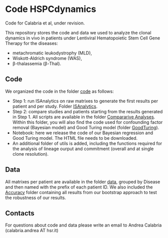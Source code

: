 # Code HSPCdynamics
Code for Calabria et al, under revision.

This repository stores the code and data we used to analyze the clonal dynamics in vivo in patients under Lentiviral Hematopoietic Stem Cell Gene Therapy for the diseases:
- metachromatic leukodystrophy (MLD),
- Wiskott-Aldrich syndrome (WAS),
- β-thalassemia (β-Thal).

## Code
We organized the code in the folder [code](code) as follows: 
- Step 1: run ISAnalytics on raw matrixes to generate the first results per patient and per study. Folder [ISAnalytics](code/1.ISAnalytics_AnalysesPerStudy).
- Step 2: compare studies and patients starting from the results generated in Step 1. All scripts are available in the folder [Compararive Analyses](code/2.Comparative_Analyses). Within this folder, you will also find the code used for confounding factor removal (Bayesian model) and Good Turing model (folder [GoodTuring](code/2.Comparative_Analyses/GoodTuring)).
- Notebook: here we release the code of our Bayesian regression and Good Turing model. The HTML file needs to be downloaded.
- An additional folder of utils is added, including the functions required for the analysis of lineage ourput and commitment (overall and at single clone resolution).

## Data
All matrixes per patient are available in the folder [data](data), grouped by Disease and then named with the prefix of each patient ID.
We also included the [Accuracy](data/Accuracy) folder containing all results from our bootstrap approach to test the robustness of our results.

## Contacts
For questions about code and data please write an email to Andrea Calabria (calabria.andrea AT hsr.it)
